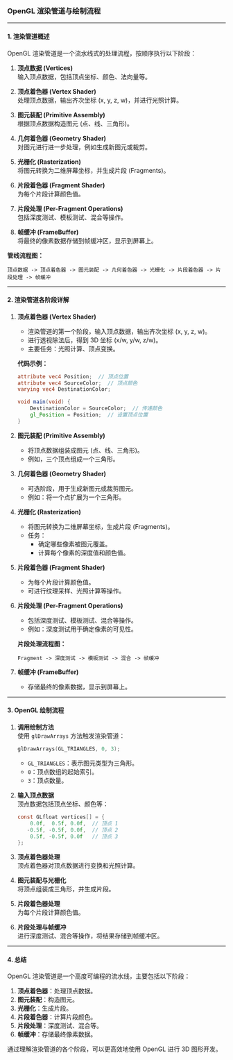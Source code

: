 ### **OpenGL 渲染管道与绘制流程**

---

#### **1. 渲染管道概述**

OpenGL 渲染管道是一个流水线式的处理流程，按顺序执行以下阶段：

1. **顶点数据 (Vertices)**  
   输入顶点数据，包括顶点坐标、颜色、法向量等。

2. **顶点着色器 (Vertex Shader)**  
   处理顶点数据，输出齐次坐标 (x, y, z, w)，并进行光照计算。

3. **图元装配 (Primitive Assembly)**  
   根据顶点数据构造图元 (点、线、三角形)。

4. **几何着色器 (Geometry Shader)**  
   对图元进行进一步处理，例如生成新图元或裁剪。

5. **光栅化 (Rasterization)**  
   将图元转换为二维屏幕坐标，并生成片段 (Fragments)。

6. **片段着色器 (Fragment Shader)**  
   为每个片段计算颜色值。

7. **片段处理 (Per-Fragment Operations)**  
   包括深度测试、模板测试、混合等操作。

8. **帧缓冲 (FrameBuffer)**  
   将最终的像素数据存储到帧缓冲区，显示到屏幕上。

**管线流程图：**
```
顶点数据 -> 顶点着色器 -> 图元装配 -> 几何着色器 -> 光栅化 -> 片段着色器 -> 片段处理 -> 帧缓冲
```

---

#### **2. 渲染管道各阶段详解**

1. **顶点着色器 (Vertex Shader)**  
   - 渲染管道的第一个阶段，输入顶点数据，输出齐次坐标 (x, y, z, w)。  
   - 进行透视除法后，得到 3D 坐标 (x/w, y/w, z/w)。  
   - 主要任务：光照计算、顶点变换。

   **代码示例：**
   ```glsl
   attribute vec4 Position;  // 顶点位置
   attribute vec4 SourceColor;  // 顶点颜色
   varying vec4 DestinationColor;

   void main(void) {
       DestinationColor = SourceColor;  // 传递颜色
       gl_Position = Position;  // 设置顶点位置
   }
   ```

2. **图元装配 (Primitive Assembly)**  
   - 将顶点数据组装成图元 (点、线、三角形)。  
   - 例如，三个顶点组成一个三角形。

3. **几何着色器 (Geometry Shader)**  
   - 可选阶段，用于生成新图元或裁剪图元。  
   - 例如：将一个点扩展为一个三角形。

4. **光栅化 (Rasterization)**  
   - 将图元转换为二维屏幕坐标，生成片段 (Fragments)。  
   - 任务：
     - 确定哪些像素被图元覆盖。
     - 计算每个像素的深度值和颜色值。

5. **片段着色器 (Fragment Shader)**  
   - 为每个片段计算颜色值。  
   - 可进行纹理采样、光照计算等操作。

6. **片段处理 (Per-Fragment Operations)**  
   - 包括深度测试、模板测试、混合等操作。  
   - 例如：深度测试用于确定像素的可见性。

   **片段处理流程图：**
   ```
   Fragment -> 深度测试 -> 模板测试 -> 混合 -> 帧缓冲
   ```

7. **帧缓冲 (FrameBuffer)**  
   - 存储最终的像素数据，显示到屏幕上。

---

#### **3. OpenGL 绘制流程**

1. **调用绘制方法**  
   使用 `glDrawArrays` 方法触发渲染管道：
   ```c
   glDrawArrays(GL_TRIANGLES, 0, 3);
   ```
   - `GL_TRIANGLES`：表示图元类型为三角形。
   - `0`：顶点数组的起始索引。
   - `3`：顶点数量。

2. **输入顶点数据**  
   顶点数据包括顶点坐标、颜色等：
   ```c
   const GLfloat vertices[] = {
       0.0f,  0.5f, 0.0f,  // 顶点 1
      -0.5f, -0.5f, 0.0f,  // 顶点 2
       0.5f, -0.5f, 0.0f   // 顶点 3
   };
   ```

3. **顶点着色器处理**  
   顶点着色器对顶点数据进行变换和光照计算。

4. **图元装配与光栅化**  
   将顶点组装成三角形，并生成片段。

5. **片段着色器处理**  
   为每个片段计算颜色值。

6. **片段处理与帧缓冲**  
   进行深度测试、混合等操作，将结果存储到帧缓冲区。

---

#### **4. 总结**

OpenGL 渲染管道是一个高度可编程的流水线，主要包括以下阶段：
1. **顶点着色器**：处理顶点数据。
2. **图元装配**：构造图元。
3. **光栅化**：生成片段。
4. **片段着色器**：计算片段颜色。
5. **片段处理**：深度测试、混合等。
6. **帧缓冲**：存储最终像素数据。

通过理解渲染管道的各个阶段，可以更高效地使用 OpenGL 进行 3D 图形开发。
